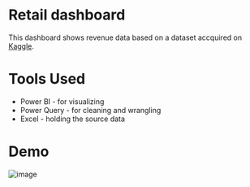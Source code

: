 # Retail dashboard

This dashboard shows revenue data based on a dataset accquired on [Kaggle](www.kaggle.com).

# Tools Used
- Power BI - for visualizing
- Power Query - for cleaning and wrangling
- Excel - holding the source data

# Demo

![image](https://github.com/Ehijator/Retail_dashboard/blob/main/Demo.gif)
